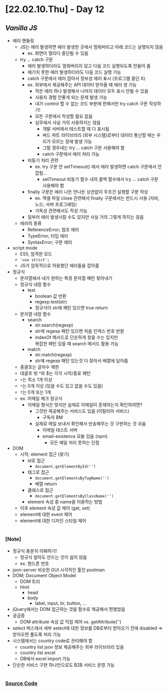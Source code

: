 # [22.02.10.Thu] - Day 12

## _Vanilla JS_

- 에러 핸들링
  - JS는 에러 발생하면 에러 발생한 곳에서 멈춰버리고 아래 코드는 실행되지 않음
    - ex. 화면이 열리다 중단될 수 있음
  - try ... catch 구문
    - 에러 발생하더라도 멈춰버리지 않고 다음 코드 실행되도록 만들어 줌
    - 예기치 못한 에러 발생하더라도 다음 코드 실행 가능
    - catch 구문에서 에러 잡아서 정보성 에러 표시 (프로그램 중단 X)
    - ex. 외부에서 제공해주는 API 데이터 받아올 때 에러 생 가능
      - 작은 에러 하나 발생해서 나머지 데이터 모두 표시 안될 수 있음
      - 사용자 경험 안좋게 되는 문제 발생 가능
      - 내가 control 할 수 없는 코드 부분에 한해서만 try catch 구문 작성하기!
      - 모든 구문에서 작성할 필요 없음
      - 실무에서 사실 거의 사용하지는 않음
        - 개발 서버에서 테스트할 때 다 표시됨
        - 써드 파트 라이브러리 (외부 시스템)로부터 데이터 통신할 때는 우리가 모르는 장애 발생 가능
        - 그럴 경우네는 try ... catch 구문 사용해야 함
        - catch 구문에서 에러 처리 가능
    - 비동기 처리 관련
      - ex. try 구문 안 setTimeout() 에서 에러 발생하면 catch 구문에서 안잡힘...
        - setTimeout 비동기 함수 내의 콜백 함수에서 try ... catch 구문 사용해야 함
    - finally 구문은 에러 나든 안나든 상관없이 무조건 실행할 구문 작성
      - ex. 엑셀 파일 close 관련해서 finally 구문에서는 반드시 사용 (자바, 노드; 서버 프로그래밍)
      - 가독성 관련해서도 작성 가능
    - 일부러 에러 발생시킬 수도 있지만 사실 거의 그렇게 하지는 않음
  - 에러의 종류
    - ReferenceError; 참조 에러
    - TypeError; 타입 에러
    - SyntaxError; 구문 에러
- script mode
  - ES5, 엄격한 모드
  - `'use strict';`
  - JS가 암묵적으로 허용했던 에러들을 잡아줌
- 정규식
  - 문자열에서 내가 원하는 특정 문자열 패턴 찾아내기
  - 정규식 내장 함수
    - test
      - boolean 값 반환
      - regexp.test(str)
      - 정규식이 str에 패턴 있으면 true return
  - 문자열 내장 함수
    - search
      - str.search(regexp)
      - str에 regexp 패턴 있으면 처음 인덱스 번호 반환
      - indexOf 메서드로 단순하게 찾을 수는 있지만 <br/>
        복잡한 패턴 있을 때 search 메서드 활용 가능
    - match
      - str.match(regexp)
      - str에 regexp 패턴 있는것 다 찾아서 배열에 담아줌
  - 중괄호는 글자수 제한
  - 대괄호 밖 ^와 $는 각각 시작/종료 패턴
  - `+`는 최소 1개 이상
  - `*`는 0개 이상 (있을 수도 있고 없을 수도 있음)
  - `?`는 0개 또는 1개
  - ex. 이메일 체크 정규식
    - 이메일 형식은 맞지만 실제로 이메일이 존재하는지 확인하려면?
      - 그것만 제공해주는 서비스도 있음 (이탈리아 서비스)
        - 구독자 BM
      - 실제로 메일 보내서 확인해서 반송해주는 것 구현하는 것 쉬움
        - 이메일 테스트 서버
        - email-existence 모듈 있음 (npm)
          - 모든 메일 처리 못하는 단점
- DOM
  - 시작; element 접근 (찾기)
    - id로 접근
      - `document.getElementById('')`
    - 태그로 접근
      - `document.getElementsByTagName('')`
      - 배열 return
    - 클래스로 접근
      - `document.getElementsByClassName('')`
    - element 속성 중 name을 이용하는 방법
  - 이후 element 속성 값 제어 (get, set)
  - element에 대한 event 제어
  - element에 대한 디자인 스타일 제어

#

### [Note]

- 정규식 충분히 이해하기!
  - 정규식 알아도 만드는 것이 쉽지 않음
  - ex. 핸드폰 번호
- json-server 비슷한 GUI 시각적인 툴인 postman
- DOM; Document Object Model
  - DOM 트리
  - html
    - head
    - body
      - label, input, br, button, ...
- jQuery에서는 DOM 접근하는 것을 함수로 제공해서 편했었음
- 궁금증
  - DOM attribute 속성 값 직접 제어 vs. getAttribute('')
- select 박스에서 세부 select에 대한 정보를 DB로부터 받아오기 전에 disabled => 받아오면 풀도록 처리 가능
- 시스템에서는 country code로 관리해야 함
  - country list json 정보 제공해주는 외부 라이브러리 있음
  - country list excel
  - DB에서 excel import 가능
- 단순한 서비스 구현 하나만으로도 B2B 서비스 운영 가능

#

### [Source Code](https://github.com/ding-co/developer-dignity/tree/main/boot-camp/practice/February/day12)

